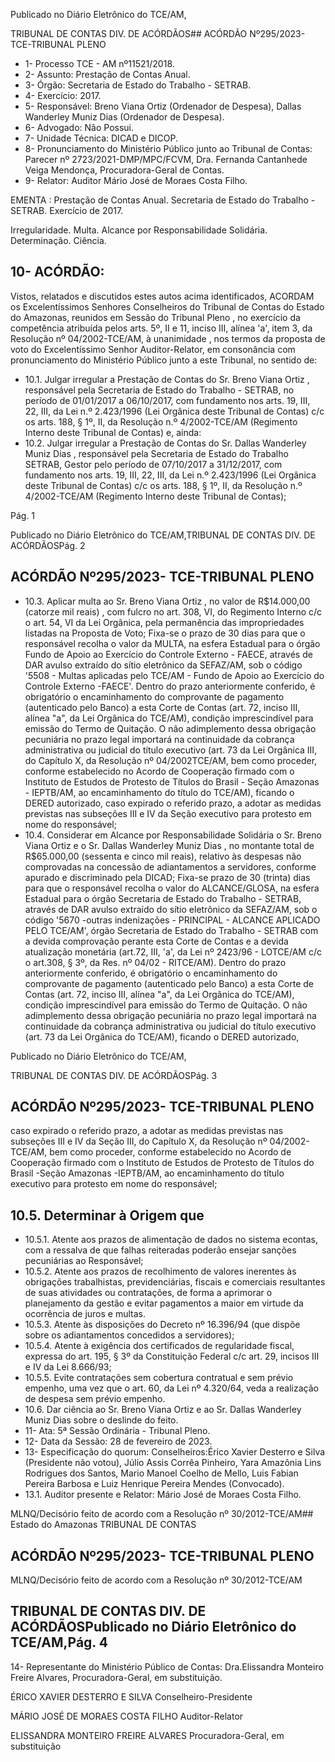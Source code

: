 Publicado  no  Diário  Eletrônico do TCE/AM,

TRIBUNAL DE CONTAS DIV. DE ACÓRDÃOS## ACÓRDÃO Nº295/2023- TCE-TRIBUNAL PLENO

- 1- Processo TCE - AM nº11521/2018.
- 2- Assunto: Prestação de Contas Anual.
- 3- Órgão: Secretaria de Estado do Trabalho - SETRAB.
- 4- Exercício: 2017.
- 5- Responsável: Breno  Viana  Ortiz  (Ordenador  de  Despesa),  Dallas  Wanderley  Muniz Dias (Ordenador de Despesa).
- 6- Advogado: Não Possui.
- 7- Unidade Técnica: DICAD e DICOP.
- 8- Pronunciamento  do  Ministério  Público  junto  ao  Tribunal  de  Contas: Parecer  nº 2723/2021-DMP/MPC/FCVM, Dra. Fernanda Cantanhede Veiga Mendonça, Procuradora-Geral de Contas.
- 9- Relator: Auditor Mário José de Moraes Costa Filho.

EMENTA :  Prestação  de  Contas  Anual.  Secretaria de  Estado  do  Trabalho  -  SETRAB.  Exercício  de 2017.

Irregularidade. Multa. Alcance por Responsabilidade Solidária. Determinação. Ciência.

## 10-  ACÓRDÃO:

Vistos, relatados e discutidos estes autos acima identificados, ACORDAM os Excelentíssimos Senhores Conselheiros do Tribunal de Contas do Estado do Amazonas, reunidos em Sessão do Tribunal Pleno , no exercício da competência atribuída pelos arts. 5º, II e 11, inciso III, alínea 'a', item 3, da Resolução  nº  04/2002-TCE/AM, à unanimidade , nos termos da proposta de voto do Excelentíssimo Senhor Auditor-Relator, em  consonância com  pronunciamento  do  Ministério  Público  junto  a  este  Tribunal,  no sentido de:

- 10.1. Julgar irregular a Prestação de Contas do Sr. Breno  Viana Ortiz , responsável pela Secretaria de Estado do Trabalho - SETRAB, no  período  de 01/01/2017  a  06/10/2017, com  fundamento  nos  arts. 19, III,  22,  III,  da  Lei  n.º  2.423/1996 (Lei  Orgânica deste Tribunal de Contas)  c/c  os  arts.  188,  §  1º,  II,  da  Resolução  n.º  4/2002-TCE/AM (Regimento Interno deste Tribunal de Contas) e, ainda:
- 10.2. Julgar  irregular a  Prestação  de  Contas  do Sr.  Dallas  Wanderley Muniz  Dias , responsável  pela  Secretaria  de  Estado  do  Trabalho  SETRAB, Gestor  pelo  período  de  07/10/2017  a  31/12/2017, com fundamento  nos  arts.  19,  III,  22,  III,  da  Lei  n.º  2.423/1996  (Lei Orgânica  deste  Tribunal  de  Contas)  c/c  os  arts.  188,  §  1º,  II,  da Resolução n.º 4/2002-TCE/AM (Regimento Interno deste Tribunal de Contas);

Pág. 1

Publicado  no  Diário  Eletrônico do TCE/AM,TRIBUNAL DE CONTAS DIV. DE ACÓRDÃOSPág. 2

## ACÓRDÃO Nº295/2023- TCE-TRIBUNAL PLENO

- 10.3. Aplicar  multa ao Sr.  Breno  Viana  Ortiz ,  no  valor  de R$14.000,00 (catorze mil reais) , com fulcro  no  art.  308,  VI,  do  Regimento  Interno c/c o art. 54, VI da Lei Orgânica, pela permanência das impropriedades listadas na Proposta de Voto; Fixa-se o prazo de 30 dias para que o responsável  recolha  o  valor  da  MULTA, na  esfera  Estadual  para  o órgão  Fundo  de  Apoio  ao  Exercício  do  Controle  Externo  -  FAECE, através de DAR avulso extraído do sítio eletrônico da SEFAZ/AM, sob o código '5508 - Multas aplicadas pelo TCE/AM - Fundo de Apoio ao Exercício do Controle Externo -FAECE'. Dentro do prazo anteriormente conferido, é obrigatório o encaminhamento do comprovante de pagamento (autenticado pelo Banco) a esta Corte de Contas  (art.  72,  inciso  III,  alínea  "a",  da  Lei  Orgânica  do  TCE/AM), condição imprescindível  para  emissão  do Termo  de  Quitação.  O  não adimplemento dessa obrigação pecuniária no prazo legal importará na continuidade da cobrança administrativa ou judicial do título executivo (art.  73  da  Lei  Orgânica  III,  do  Capítulo X, da Resolução nº 04/2002TCE/AM,  bem  como  proceder,  conforme  estabelecido  no  Acordo  de Cooperação firmado com o Instituto de Estudos de Protesto de Títulos do Brasil - Seção Amazonas - IEPTB/AM, ao encaminhamento do título do  TCE/AM),  ficando  o  DERED  autorizado,  caso  expirado  o  referido prazo, a adotar as medidas previstas nas subseções III e IV da Seção executivo para protesto em nome do responsável;
- 10.4. Considerar  em  Alcance  por  Responsabilidade  Solidária o Sr. Breno Viana Ortiz e o Sr. Dallas Wanderley Muniz Dias , no montante total de R$65.000,00 (sessenta e cinco mil reais), relativo às despesas não  comprovadas  na  concessão  de  adiantamentos  a  servidores, conforme  apurado  e  discriminado  pela  DICAD;    Fixa-se  prazo de  30 (trinta) dias para que o responsável recolha o valor do ALCANCE/GLOSA,  na  esfera  Estadual  para  o  órgão  Secretaria  de Estado  do  Trabalho  -  SETRAB,  através  de  DAR  avulso  extraído  do sítio eletrônico da SEFAZ/AM, sob o código '5670 -outras indenizações - PRINCIPAL - ALCANCE APLICADO PELO TCE/AM', órgão  Secretaria  de  Estado  do  Trabalho  -  SETRAB  com  a  devida comprovação  perante  esta  Corte  de  Contas  e  a  devida  atualização monetária (art.72, III, 'a', da Lei nº 2423/96 - LOTCE/AM c/c o art.308, §  3º,  da  Res.  nº  04/02  -  RITCE/AM).  Dentro  do  prazo  anteriormente conferido, é obrigatório o encaminhamento do comprovante de pagamento (autenticado pelo Banco) a esta Corte de Contas (art. 72, inciso III, alínea "a", da Lei Orgânica do TCE/AM), condição imprescindível para emissão do Termo de Quitação. O não adimplemento dessa obrigação pecuniária no prazo legal importará na continuidade da cobrança administrativa ou judicial do título executivo (art.  73  da  Lei  Orgânica  do  TCE/AM),  ficando  o  DERED  autorizado,

Publicado  no  Diário  Eletrônico do TCE/AM,

TRIBUNAL DE CONTAS DIV. DE ACÓRDÃOSPág. 3

## ACÓRDÃO Nº295/2023- TCE-TRIBUNAL PLENO

caso  expirado  o  referido  prazo,  a  adotar  as  medidas  previstas  nas subseções  III  e  IV  da  Seção  III,  do  Capítulo  X,  da  Resolução  nº 04/2002-TCE/AM,  bem  como  proceder,  conforme  estabelecido  no Acordo de Cooperação firmado com o Instituto de Estudos de Protesto de Títulos do Brasil -Seção Amazonas -IEPTB/AM, ao encaminhamento  do  título executivo para protesto em  nome  do responsável;

## 10.5. Determinar à Origem que

- 10.5.1. Atente  aos  prazos  de  alimentação  de  dados  no  sistema  econtas,  com  a  ressalva  de  que  falhas  reiteradas  poderão  ensejar sanções pecuniárias ao Responsável;
- 10.5.2. Atente  aos  prazos  de  recolhimento  de  valores  inerentes  às obrigações trabalhistas, previdenciárias, fiscais e comerciais resultantes de suas atividades ou contratações, de forma a aprimorar o planejamento  da  gestão  e  evitar  pagamentos  a  maior  em  virtude  da ocorrência de juros e multas.
- 10.5.3. Atente  às  disposições  do  Decreto  nº  16.396/94  (que  dispõe sobre os adiantamentos concedidos a servidores);
- 10.5.4. Atente  à  exigência  dos  certificados  de  regularidade  fiscal, expressa do art. 195, § 3º da Constituição Federal c/c art. 29, incisos III e IV da Lei 8.666/93;
- 10.5.5. Evite  contratações  sem  cobertura  contratual  e  sem  prévio empenho, uma vez que o art. 60, da Lei nº 4.320/64, veda a realização de despesa sem prévio empenho.
- 10.6. Dar  ciência ao Sr.  Breno  Viana  Ortiz e  ao Sr.  Dallas  Wanderley Muniz Dias sobre o deslinde do feito.
- 11-  Ata: 5ª Sessão Ordinária - Tribunal Pleno.
- 12-  Data da Sessão: 28 de fevereiro de 2023.
- 13-  Especificação do quorum: Conselheiros:Érico Xavier Desterro e Silva (Presidente não votou),  Júlio  Assis  Corrêa  Pinheiro,  Yara  Amazônia  Lins  Rodrigues  dos  Santos, Mario Manoel Coelho de Mello, Luis Fabian Pereira Barbosa e Luiz Henrique Pereira Mendes (Convocado).
- 13.1. Auditor presente e Relator: Mário José de Moraes Costa Filho.

MLNQ/Decisório feito de acordo com a Resolução nº 30/2012-TCE/AM## Estado do Amazonas TRIBUNAL DE CONTAS

## ACÓRDÃO Nº295/2023- TCE-TRIBUNAL PLENO

MLNQ/Decisório feito de acordo com a Resolução nº 30/2012-TCE/AM

## TRIBUNAL DE CONTAS DIV. DE ACÓRDÃOSPublicado  no  Diário  Eletrônico do TCE/AM,Pág. 4

14-  Representante  do  Ministério  Público  de  Contas: Dra.Elissandra  Monteiro  Freire Alvares, Procuradora-Geral, em substituição.

ÉRICO XAVIER DESTERRO E SILVA Conselheiro-Presidente

MÁRIO JOSÉ DE MORAES COSTA FILHO Auditor-Relator

ELISSANDRA MONTEIRO FREIRE ALVARES Procuradora-Geral, em substituição